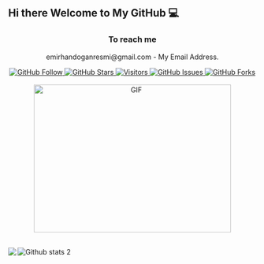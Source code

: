 <h2> Hi there Welcome to My GitHub 💻 </h2>
<h3 align="center"> To reach me </h3>
<p align="center">
emirhandoganresmi@gmail.com - My Email Address.
</p>

<div align="center">
  <!-- GitHub Follow -->
  <a href="https://github.com/emirhan-dogan16">
    <img src="https://img.shields.io/github/followers/emirhan-dogan16?label=Follow&style=social" alt="GitHub Follow"/>
  </a>
  <!-- GitHub Stars -->
  <a href="https://github.com/emirhan-dogan16?tab=repositories">
    <img src="https://img.shields.io/github/stars/emirhan-dogan16?style=social" alt="GitHub Stars"/>
  </a>
  <!-- Visitor Badge -->
  <a href="https://github.com/emirhan-dogan16">
    <img src="https://visitor-badge.laobi.icu/badge?page_id=emirhan-dogan16" alt="Visitors"/>
  </a>
  <!-- GitHub Issues -->
  <a href="https://github.com/emirhan-dogan16?tab=issues">
    <img src="https://img.shields.io/github/issues/emirhan-dogan16?style=flat-square" alt="GitHub Issues"/>
  </a>
  <!-- GitHub Forks -->
  <a href="https://github.com/emirhan-dogan16?tab=forks">
    <img src="https://img.shields.io/github/forks/emirhan-dogan16?style=flat-square" alt="GitHub Forks"/>
  </a>
</div>

<br>
<div align="center">
  <a target="_blank" align="center">
    <img align="center" height="300" width="400" alt="GIF"
         src="https://media.giphy.com/media/SWoSkN6DxTszqIKEqv/giphy.gif">
  </a>
</div>

<br>

![Github stats 2](https://github-readme-stats.vercel.app/api?username=emirhan-dogan16&show_icons=true&theme=radical)
<img align="left" src="https://github-readme-stats.vercel.app/api/top-langs/?username=emirhan-dogan16&layout=compact&theme=radical" />
